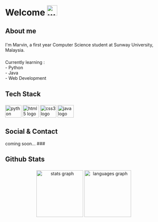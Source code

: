 # Welcome  <img src="https://raw.githubusercontent.com/arasgungore/arasgungore/main/gifs/waving_hand.gif" alt="welcome" width="33" height="33" />

<h2 align="left">About me</h2>

###

<p align="left">I'm Marvin, a first year Computer Science student at Sunway University, Malaysia.</p>

###

<p align="left">Currently learning : <br> - Python <br> - Java<br> - Web Development</p>

###

<h2 align="left">Tech Stack</h2>

###

<div align="left">
  <img src="https://cdn.jsdelivr.net/gh/devicons/devicon/icons/python/python-original.svg" height="40" width="52" alt="python logo"  />
  <img src="https://cdn.jsdelivr.net/gh/devicons/devicon/icons/html5/html5-original.svg" height="40" width="52" alt="html5 logo"  />
  <img src="https://cdn.jsdelivr.net/gh/devicons/devicon/icons/css3/css3-original.svg" height="40" width="52" alt="css3 logo"  />
  <img src="https://cdn.jsdelivr.net/gh/devicons/devicon/icons/java/java-original.svg" height="40" width="52" alt="java logo"  />
</div>

###

<h2 align="left">Social & Contact</h2>
coming soon...
###

<h2 align="left">Github Stats</h2>

###

<div align="center">
  <img src="https://github-readme-stats.vercel.app/api?username=marvinraj&hide_title=false&hide_rank=false&show_icons=true&include_all_commits=true&count_private=true&disable_animations=false&theme=dracula&locale=en&hide_border=false&order=1" height="150" alt="stats graph"  />
  <img src="https://github-readme-stats.vercel.app/api/top-langs?username=marvinraj&locale=en&hide_title=false&layout=compact&card_width=320&langs_count=5&theme=dracula&hide_border=false&order=2" height="150" alt="languages graph"  />
</div>

###

<!---
marvinraj77/marvinraj77 is a ✨ special ✨ repository because its `README.md` (this file) appears on your GitHub profile.
You can click the Preview link to take a look at your changes.
--->
